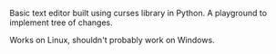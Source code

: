 Basic text editor built using curses library in Python. A playground to implement tree of changes. 

Works on Linux, shouldn't probably work on Windows.